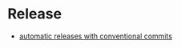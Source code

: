 # Release

- [automatic releases with conventional commits](https://nx.dev/recipes/nx-release/automatically-version-with-conventional-commits)
